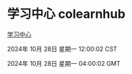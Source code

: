 # 学习中心 colearnhub
[学习中心](http://219.139.197.74:56308/colearnhub/)

2024年 10月 28日 星期一 12:00:02 CST

2024年 10月 28日 星期一 04:00:02 GMT
